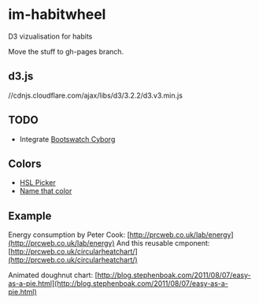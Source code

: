 # im-habitwheel

D3 vizualisation for habits

Move the stuff to gh-pages branch.

## d3.js
//cdnjs.cloudflare.com/ajax/libs/d3/3.2.2/d3.v3.min.js

## TODO

* Integrate [Bootswatch Cyborg](http://bootswatch.com/cyborg/)

## Colors
* [HSL Picker](http://hslpicker.com/)
* [Name that color](http://chir.ag/projects/name-that-color/)

## Example

Energy consumption by Peter Cook: [http://prcweb.co.uk/lab/energy](http://prcweb.co.uk/lab/energy)
And this reusable cmponent: [http://prcweb.co.uk/circularheatchart/](http://prcweb.co.uk/circularheatchart/)

Animated doughnut chart: [http://blog.stephenboak.com/2011/08/07/easy-as-a-pie.html](http://blog.stephenboak.com/2011/08/07/easy-as-a-pie.html)